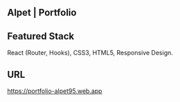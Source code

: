 ## Alpet | Portfolio

## Featured Stack

React (Router, Hooks), CSS3, HTML5, Responsive Design.

## URL

https://portfolio-alpet95.web.app